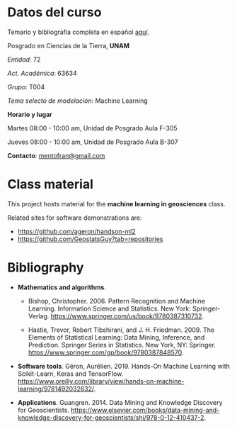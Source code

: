 
# Datos del curso
Temario y bibliografía completa en español [aquí](TEMARIO_syllabus.pdf).

Posgrado en Ciencias de la Tierra, **UNAM**

*Entidad*: 72

*Act. Académica*: 63634

*Grupo*: T004

*Tema selecto de modelación*: Machine Learning

**Horario y lugar**

Martes 08:00 - 10:00 am, Unidad de Posgrado Aula F-305

Jueves 08:00 - 10:00 am, Unidad de Posgrado Aula B-307

**Contacto**: mentofran@gmail.com

# Class material

This project hosts material for the **machine learning in geosciences** class.

Related sites for software demonstrations are:

* https://github.com/ageron/handson-ml2
* https://github.com/GeostatsGuy?tab=repositories 

# Bibliography

* **Mathematics and algorithms**.
  * Bishop, Christopher. 2006. Pattern Recognition and Machine Learning. Information Science and Statistics. New York: Springer-Verlag. https://www.springer.com/us/book/9780387310732.
  
  * Hastie, Trevor, Robert Tibshirani, and J. H. Friedman. 2009. The Elements of Statistical Learning: Data Mining, Inference, and Prediction. Springer Series in Statistics. New York, NY: Springer. https://www.springer.com/gp/book/9780387848570.

* **Software tools**. Géron, Aurélien. 2019. Hands-On Machine Learning with Scikit-Learn, Keras and TensorFlow. https://www.oreilly.com/library/view/hands-on-machine-learning/9781492032632/.

* **Applications**. Guangren. 2014. Data Mining and Knowledge Discovery for Geoscientists. https://www.elsevier.com/books/data-mining-and-knowledge-discovery-for-geoscientists/shi/978-0-12-410437-2.
